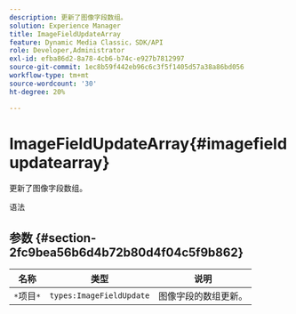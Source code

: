 ```yaml
---
description: 更新了图像字段数组。
solution: Experience Manager
title: ImageFieldUpdateArray
feature: Dynamic Media Classic，SDK/API
role: Developer,Administrator
exl-id: efba86d2-8a78-4cb6-b74c-e927b7812997
source-git-commit: 1ec8b59f442eb96c6c3f5f1405d57a38a86bd056
workflow-type: tm+mt
source-wordcount: '30'
ht-degree: 20%

---
```


# ImageFieldUpdateArray{#imagefieldupdatearray}

更新了图像字段数组。

语法

## 参数 {#section-2fc9bea56b6d4b72b80d4f04c5f9b862}

| 名称 | 类型 | 说明 |
|---|---|---|
| `*`项目`*` | `types:ImageFieldUpdate` | 图像字段的数组更新。 |
